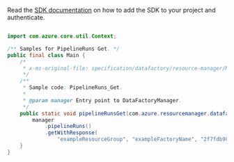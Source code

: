 Read the [SDK documentation](https://github.com/Azure/azure-sdk-for-java/blob/azure-resourcemanager-datafactory_1.0.0-beta.8/sdk/datafactory/azure-resourcemanager-datafactory/README.md) on how to add the SDK to your project and authenticate.

```java

import com.azure.core.util.Context;

/** Samples for PipelineRuns Get. */
public final class Main {
    /*
     * x-ms-original-file: specification/datafactory/resource-manager/Microsoft.DataFactory/stable/2018-06-01/examples/PipelineRuns_Get.json
     */
    /**
     * Sample code: PipelineRuns_Get.
     *
     * @param manager Entry point to DataFactoryManager.
     */
    public static void pipelineRunsGet(com.azure.resourcemanager.datafactory.DataFactoryManager manager) {
        manager
            .pipelineRuns()
            .getWithResponse(
                "exampleResourceGroup", "exampleFactoryName", "2f7fdb90-5df1-4b8e-ac2f-064cfa58202b", Context.NONE);
    }
}
```
